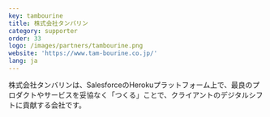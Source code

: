 ```yaml
---
key: tambourine
title: 株式会社タンバリン
category: supporter
order: 33
logo: /images/partners/tambourine.png
website: 'https://www.tam-bourine.co.jp/'
lang: ja
---
```

株式会社タンバリンは、SalesforceのHerokuプラットフォーム上で、最良のプロダクトやサービスを妥協なく「つくる」ことで、クライアントのデジタルシフトに貢献する会社です。
